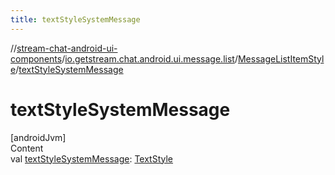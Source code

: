 ```yaml
---
title: textStyleSystemMessage
---
```

//[stream-chat-android-ui-components](../../../index.md)/[io.getstream.chat.android.ui.message.list](../index.md)/[MessageListItemStyle](index.md)/[textStyleSystemMessage](textStyleSystemMessage.md)



# textStyleSystemMessage  
[androidJvm]  
Content  
val [textStyleSystemMessage](textStyleSystemMessage.md): [TextStyle](../../io.getstream.chat.android.ui.common.style/TextStyle/index.md)  



